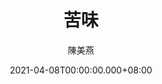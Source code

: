 ---
issue: 423
title: 苦味
author: 陳美燕
language: 海陸
date: 2021-04-08T00:00:00.000+08:00
topic: 生活
difficulty: 2
wikidata: Q131449226
wikidata_link: https://www.wikidata.org/wiki/Q131449226
---
